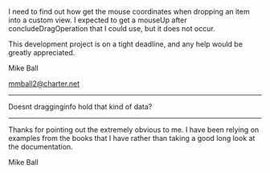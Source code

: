 I need to find out how get the mouse coordinates when dropping an item into a custom view. I expected to get a mouseUp after concludeDragOperation that I could use, but it does not occur.

This development project is on a tight deadline, and any help would be greatly appreciated.

Mike Ball

mmball2@charter.net

---- 

Doesnt dragginginfo hold that kind of data?

----

Thanks for pointing out the extremely obvious to me. I have been relying on examples from the books that I have rather than taking a good long look at the documentation.

Mike Ball
